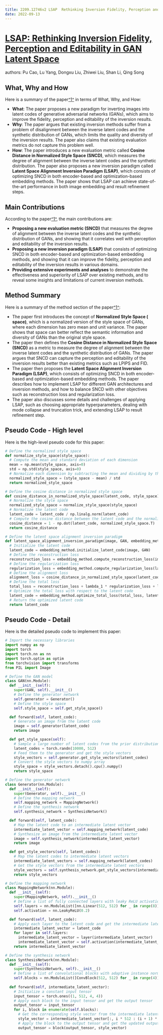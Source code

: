 ```yaml
---
title: 2209.12746v2 LSAP  Rethinking Inversion Fidelity, Perception and Editability in GAN Latent Space
date: 2022-09-13
---
```


# [LSAP: Rethinking Inversion Fidelity, Perception and Editability in GAN Latent Space](http://arxiv.org/abs/2209.12746v2)

authors: Pu Cao, Lu Yang, Dongxu Liu, Zhiwei Liu, Shan Li, Qing Song


## What, Why and How

[1]: https://arxiv.org/abs/2209.12746 "[2209.12746] LSAP: Rethinking Inversion Fidelity, Perception and ..."
[2]: http://export.arxiv.org/abs/2209.12746v2 "[2209.12746v2] LSAP: Rethinking Inversion Fidelity, Perception and ..."
[3]: https://arxiv.org/pdf/2209.12746.pdf "arXiv.org"

Here is a summary of the paper[^1^][1] in terms of What, Why, and How:

- **What**: The paper proposes a new paradigm for inverting images into latent codes of generative adversarial networks (GANs), which aims to improve the fidelity, perception and editability of the inversion results.
- **Why**: The paper argues that existing inversion methods suffer from a problem of disalignment between the inverse latent codes and the synthetic distribution of GANs, which limits the quality and diversity of the inversion results. The paper also claims that existing evaluation metrics do not capture this problem well.
- **How**: The paper introduces a new evaluation metric called **Cosine Distance in Normalized Style Space (SNCD)**, which measures the degree of alignment between the inverse latent codes and the synthetic distribution. The paper also proposes a new inversion paradigm called **Latent Space Alignment Inversion Paradigm (LSAP)**, which consists of optimizing SNCD in both encoder-based and optimization-based embedding methods. The paper shows that LSAP can achieve state-of-the-art performance in both image embedding and result refinement steps.

## Main Contributions

[1]: https://arxiv.org/abs/2209.12746 "[2209.12746] LSAP: Rethinking Inversion Fidelity, Perception and ..."
[2]: http://export.arxiv.org/abs/2209.12746v2 "[2209.12746v2] LSAP: Rethinking Inversion Fidelity, Perception and ..."
[3]: https://arxiv.org/pdf/2209.12746.pdf "arXiv.org"

According to the paper[^1^][1], the main contributions are:

- **Proposing a new evaluation metric (SNCD)** that measures the degree of alignment between the inverse latent codes and the synthetic distribution of GANs, and showing that it correlates well with perception and editability of the inversion results.
- **Proposing a new inversion paradigm (LSAP)** that consists of optimizing SNCD in both encoder-based and optimization-based embedding methods, and showing that it can improve the fidelity, perception and editability of the inversion results in various domains.
- **Providing extensive experiments and analyses** to demonstrate the effectiveness and superiority of LSAP over existing methods, and to reveal some insights and limitations of current inversion methods.

## Method Summary

[1]: https://arxiv.org/abs/2209.12746 "[2209.12746] LSAP: Rethinking Inversion Fidelity, Perception and ..."
[2]: http://export.arxiv.org/abs/2209.12746v2 "[2209.12746v2] LSAP: Rethinking Inversion Fidelity, Perception and ..."
[3]: https://arxiv.org/pdf/2209.12746.pdf "arXiv.org"

Here is a summary of the method section of the paper[^1^][1]:

- The paper first introduces the concept of **Normalized Style Space ( space)**, which is a normalized version of the style space of GANs, where each dimension has zero mean and unit variance. The paper shows that space can better reflect the semantic information and diversity of GANs than the original style space.
- The paper then defines the **Cosine Distance in Normalized Style Space (SNCD)** as a metric to measure the degree of alignment between the inverse latent codes and the synthetic distribution of GANs. The paper argues that SNCD can capture the perception and editability of the inversion results better than existing metrics such as LPIPS and FID.
- The paper then proposes the **Latent Space Alignment Inversion Paradigm (LSAP)**, which consists of optimizing SNCD in both encoder-based and optimization-based embedding methods. The paper describes how to implement LSAP for different GAN architectures and inversion methods, and how to balance SNCD with other objectives such as reconstruction loss and regularization loss.
- The paper also discusses some details and challenges of applying LSAP, such as choosing appropriate hyperparameters, dealing with mode collapse and truncation trick, and extending LSAP to result refinement step.

## Pseudo Code - High level

Here is the high-level pseudo code for this paper:

```python
# Define the normalized style space
def normalize_style_space(style_space):
  # Compute the mean and standard deviation of each dimension
  mean = np.mean(style_space, axis=0)
  std = np.std(style_space, axis=0)
  # Normalize each dimension by subtracting the mean and dividing by the std
  normalized_style_space = (style_space - mean) / std
  return normalized_style_space

# Define the cosine distance in normalized style space
def cosine_distance_in_normalized_style_space(latent_code, style_space):
  # Normalize the style space
  normalized_style_space = normalize_style_space(style_space)
  # Normalize the latent code
  latent_code = latent_code / np.linalg.norm(latent_code)
  # Compute the cosine distance between the latent code and the normalized style space
  cosine_distance = 1 - np.dot(latent_code, normalized_style_space.T)
  return cosine_distance

# Define the latent space alignment inversion paradigm
def latent_space_alignment_inversion_paradigm(image, GAN, embedding_method):
  # Initialize the latent code
  latent_code = embedding_method.initialize_latent_code(image, GAN)
  # Define the reconstruction loss
  reconstruction_loss = embedding_method.compute_reconstruction_loss(image, GAN, latent_code)
  # Define the regularization loss
  regularization_loss = embedding_method.compute_regularization_loss(latent_code)
  # Define the alignment loss
  alignment_loss = cosine_distance_in_normalized_style_space(latent_code, GAN.style_space)
  # Define the total loss
  total_loss = reconstruction_loss + lambda_1 * regularization_loss + lambda_2 * alignment_loss
  # Optimize the total loss with respect to the latent code
  latent_code = embedding_method.optimize_total_loss(total_loss, latent_code)
  # Return the optimized latent code
  return latent_code
```

## Pseudo Code - Detail

Here is the detailed pseudo code to implement this paper:

```python
# Import the necessary libraries
import numpy as np
import torch
import torch.nn as nn
import torch.optim as optim
from torchvision import transforms
from PIL import Image

# Define the GAN model
class GAN(nn.Module):
  def __init__(self):
    super(GAN, self).__init__()
    # Define the generator network
    self.generator = Generator()
    # Define the style space
    self.style_space = self.get_style_space()

  def forward(self, latent_code):
    # Generate an image from the latent code
    image = self.generator(latent_code)
    return image

  def get_style_space(self):
    # Sample a large number of latent codes from the prior distribution
    latent_codes = torch.randn(10000, 512)
    # Feed them to the generator and get the style vectors
    style_vectors = self.generator.get_style_vectors(latent_codes)
    # Convert the style vectors to numpy array
    style_space = style_vectors.detach().cpu().numpy()
    return style_space

# Define the generator network
class Generator(nn.Module):
  def __init__(self):
    super(Generator, self).__init__()
    # Define the mapping network
    self.mapping_network = MappingNetwork()
    # Define the synthesis network
    self.synthesis_network = SynthesisNetwork()

  def forward(self, latent_code):
    # Map the latent code to an intermediate latent vector
    intermediate_latent_vector = self.mapping_network(latent_code)
    # Synthesize an image from the intermediate latent vector
    image = self.synthesis_network(intermediate_latent_vector)
    return image

  def get_style_vectors(self, latent_codes):
    # Map the latent codes to intermediate latent vectors
    intermediate_latent_vectors = self.mapping_network(latent_codes)
    # Get the style vectors from the intermediate latent vectors
    style_vectors = self.synthesis_network.get_style_vectors(intermediate_latent_vectors)
    return style_vectors

# Define the mapping network
class MappingNetwork(nn.Module):
  def __init__(self):
    super(MappingNetwork, self).__init__()
    # Define a list of fully connected layers with leaky ReLU activation
    self.layers = nn.ModuleList([nn.Linear(512, 512) for _ in range(8)])
    self.activation = nn.LeakyReLU(0.2)

  def forward(self, latent_code):
    # Apply each layer to the latent code and get the intermediate latent vector
    intermediate_latent_vector = latent_code
    for layer in self.layers:
      intermediate_latent_vector = layer(intermediate_latent_vector)
      intermediate_latent_vector = self.activation(intermediate_latent_vector)
    return intermediate_latent_vector

# Define the synthesis network
class SynthesisNetwork(nn.Module):
  def __init__(self):
    super(SynthesisNetwork, self).__init__()
    # Define a list of convolutional blocks with adaptive instance normalization (AdaIN)
    self.blocks = nn.ModuleList([ConvBlock(512, 512) for _ in range(4)] + [ConvBlock(512, 256) for _ in range(4)])
  
  def forward(self, intermediate_latent_vector):
    # Initialize a constant input tensor
    input_tensor = torch.ones((1, 512, 4, 4))
    # Apply each block to the input tensor and get the output tensor
    output_tensor = input_tensor
    for i, block in enumerate(self.blocks):
      # Get the corresponding style vector from the intermediate latent vector
      style_vector = intermediate_latent_vector[:, i * 512 : (i + 1) * 512]
      # Apply the block to the output tensor and get the updated output tensor
      output_tensor = block(output_tensor, style_vector)